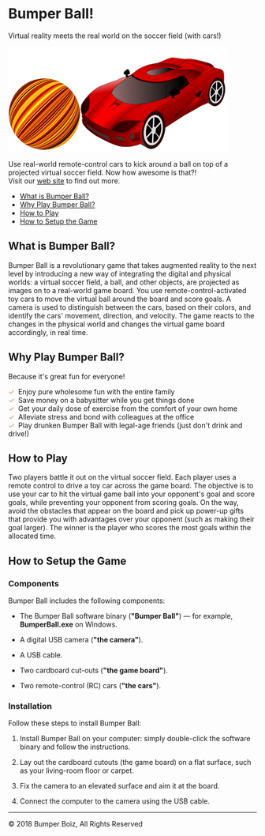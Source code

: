 # Bumper Ball!

Virtual reality meets the real world on the soccer field (with cars!)

<p>
<img src="images/logo.png"/>
</p>

Use real-world remote-control cars to kick around a ball on top of a projected virtual soccer field.
Now how awesome is that?!
<br/>
Visit our [web site](http://iguazio.staging.wpengine.com/bumper-ball/) to find out more.

- [What is Bumper Ball?](#what-is-bumper-ball)
- [Why Play Bumper Ball?](#why-play-bumper-ball)
- [How to Play](#how-to-play)
- [How to Setup the Game](#how-to-setup-the-game)

## What is Bumper Ball?

Bumper Ball is a revolutionary game that takes augmented reality to the next level by introducing a new way of integrating the digital and physical worlds:
a virtual soccer field, a ball, and other objects, are projected as images on to a real-world game board.
You use remote-control-activated toy cars to move the virtual ball around the board and score goals.
A camera is used to distinguish between the cars, based on their colors, and identify the cars' movement, direction, and velocity.
The game reacts to the changes in the physical world and changes the virtual game board accordingly, in real time.

## Why Play Bumper Ball?

Because it's great fun for everyone!

<font color="#D57E4A">&#x2713;&nbsp;</font> Enjoy pure wholesome fun with the entire family
<br/>
<font color="#D57E4A">&#x2713;&nbsp;</font> Save money on a babysitter while you get things done
<br/>
<font color="#D57E4A">&#x2713;&nbsp;</font> Get your daily dose of exercise from the comfort of your own home
<br/>
<font color="#D57E4A">&#x2713;&nbsp;</font> Alleviate stress and bond with colleagues at the office
<br/>
<font color="#D57E4A">&#x2713;&nbsp;</font> Play drunken Bumper Ball with legal-age friends (just don't drink and drive!)

## How to Play

Two players battle it out on the virtual soccer field.
Each player uses a remote control to drive a toy car across the game board.
The objective is to use your car to hit the virtual game ball into your opponent's goal and score goals, while preventing your opponent from scoring goals.
On the way, avoid the obstacles that appear on the board and pick up power-up gifts that provide you with advantages over your opponent (such as making their goal larger).
The winner is the player who scores the most goals within the allocated time.

## How to Setup the Game

### Components

Bumper Ball includes the following components:

- The Bumper Ball software binary (**"Bumper Ball"**) &mdash; for example, **BumperBall.exe** on Windows.

- A digital USB camera (**"the camera"**).

- A USB cable.

- Two cardboard cut-outs (**"the game board"**).

- Two remote-control (RC) cars (**"the cars"**).

### Installation

Follow these steps to install Bumper Ball:

1.  Install Bumper Ball on your computer: simply double-click the software binary and follow the instructions.

2.  Lay out the cardboard cutouts (the game board) on a flat surface, such as your living-room floor or carpet.

3.  Fix the camera to an elevated surface and aim it at the board.

4.  Connect the computer to the camera using the USB cable.

___
&copy; 2018 Bumper Boiz, All Rights Reserved
<!--
&nbsp;&nbsp;&nbsp;&nbsp;&nbsp;&nbsp;&nbsp;&nbsp;
<a href="http://iguazio.staging.wpengine.com/bumper-balls/">iguazio.staging.wpengine.com/bumper-balls/</a>
-->

